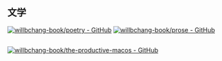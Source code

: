 ## 文学
[![willbchang-book/poetry - GitHub](https://gh-card.dev/repos/willbchang-book/poetry.svg)](https://book.willbc.cn/poetry)
[![willbchang-book/prose - GitHub](https://gh-card.dev/repos/willbchang-book/prose.svg)](https://book.willbc.cn/prose)

## 
[![willbchang-book/the-productive-macos - GitHub](https://gh-card.dev/repos/willbchang-book/the-productive-macos.svg)](https://book.willbc.cn/the-productive-macos)

